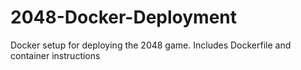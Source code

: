 # 2048-Docker-Deployment
Docker setup for deploying the 2048 game. Includes Dockerfile and container instructions
